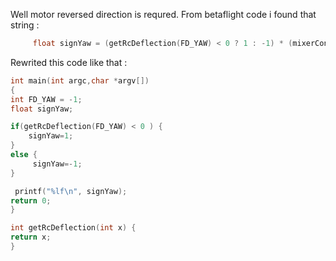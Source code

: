 


Well motor reversed direction is requred. From betaflight code i found that string : 
```C++
     float signYaw = (getRcDeflection(FD_YAW) < 0 ? 1 : -1) * (mixerConfig()->yaw_motors_reversed ? 1 : -1);
```
Rewrited this code like that : 
```C++ 
int main(int argc,char *argv[])
{
int FD_YAW = -1; 
float signYaw;

if(getRcDeflection(FD_YAW) < 0 ) {
    signYaw=1;
}
else {
     signYaw=-1; 
}

 printf("%lf\n", signYaw);
return 0;
}

int getRcDeflection(int x) {
return x;
}



```
